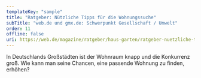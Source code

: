 ```yaml
---
templateKey: "sample"
title: "Ratgeber: Nützliche Tipps für die Wohnungssuche"
subTitle: "web.de und gmx.de: Schwerpunkt Gesellschaft / Umwelt"
order: 11
offline: false
uri: https://web.de/magazine/ratgeber/haus-garten/ratgeber-nuetzliche-tipps-wohnungssuche-33131204
---
```


In Deutschlands Großstädten ist der Wohnraum knapp und die Konkurrenz groß. Wie kann man seine Chancen, eine passende Wohnung zu finden, erhöhen?
